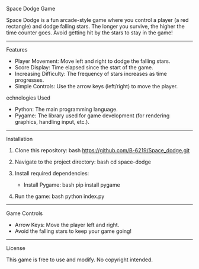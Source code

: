 
Space Dodge Game

Space Dodge is a fun arcade-style game where you control a player (a red rectangle) and dodge falling stars. The longer you survive, the higher the time counter goes. Avoid getting hit by the stars to stay in the game!

---

Features
- Player Movement: Move left and right to dodge the falling stars.
- Score Display: Time elapsed since the start of the game.
- Increasing Difficulty: The frequency of stars increases as time progresses.
- Simple Controls: Use the arrow keys (left/right) to move the player.

echnologies Used
- Python: The main programming language.
- Pygame: The library used for game development (for rendering graphics, handling input, etc.).

---

Installation

1. Clone this repository:
    bash
    https://github.com/B-6219/Space_dodge.git
    
    

3. Navigate to the project directory:
    bash
    cd space-dodge
    

4. Install required dependencies:
    - Install Pygame:
      bash
      pip install pygame
      
5. Run the game:
    bash
    python index.py
    

---

Game Controls

- Arrow Keys: Move the player left and right.
- Avoid the falling stars to keep your game going!

---

License

This game is free to use and modify. No copyright intended.

